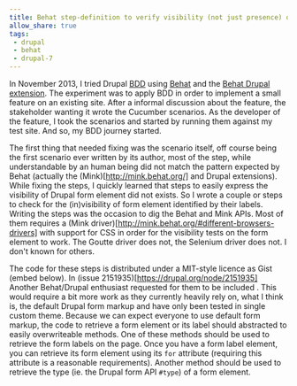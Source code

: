```yaml
---
title: Behat step-definition to verify visibility (not just presence) of Drupal form elements.
allow_share: true
tags:
 - drupal
 - behat
 - drupal-7
---
```


In November 2013, I tried Drupal [BDD](https://en.wikipedia.org/wiki/Behavior-driven_development) using
[Behat](http://behat.org/) and the [Behat Drupal extension](https://drupal.org/project/drupalextension). The experiment
was to apply BDD in order to implement a small feature on an existing site. After a informal discussion about the
feature, the stakeholder wanting it wrote the Cucumber scenarios. As the developer of the feature, I took the
scenarios and started by running them against my test site. And so, my BDD journey started.

The first thing that needed fixing was the scenario itself, off course being the first scenario ever written by its
author, most of the step, while understandable by an human being did not match the pattern expected by Behat (actually
the (Mink)[http://mink.behat.org/] and Drupal extensions). While fixing the steps, I quickly learned that steps to easily
express the visibility of Drupal form element did not exists. So I wrote a couple or steps to check for the
(in)visibility of form element identified by their labels. Writing the steps was the occasion to dig the Behat and Mink
APIs. Most of them requires a (Mink driver)[http://mink.behat.org/#different-browsers-drivers] with support for CSS in
order for the visibility tests on the form element to work. The Goutte driver does not, the Selenium driver does not. I
don't known for others.

The code for these steps is distributed under a MIT-style licence as Gist (embed below). In
(issue 2151935)[https://drupal.org/node/2151935] Another Behat/Drupal enthusiast requested for them to be included . This
would require a bit more work as they currently heavily rely on, what I think is, the default Drupal form markup and have
only been tested in single custom theme. Because we can expect everyone to use default form markup, the code to retrieve
a form element or its label should abstracted to easily overwriteable methods. One of these methods should be used to
retrieve the form labels on the page. Once you have a form label element, you can retrieve its form element using its
`for` attribute (requiring this attribute is a reasonable requirements). Another method should be used to retrieve the
type (ie. the Drupal form API `#type`) of a form element.

<script src="https://gist.github.com/pbuyle/7698675.js"></script>